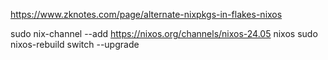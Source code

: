 https://www.zknotes.com/page/alternate-nixpkgs-in-flakes-nixos

sudo nix-channel --add https://nixos.org/channels/nixos-24.05 nixos
sudo nixos-rebuild switch --upgrade
